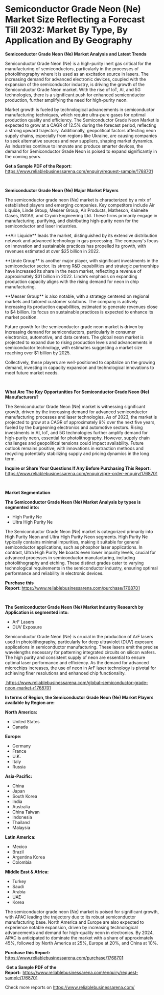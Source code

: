 <p><h1>Semiconductor Grade Neon (Ne) Market Size Reflecting a Forecast Till 2032: Market By Type, By Application and By Geography</h1></p><p><strong>Semiconductor Grade Neon (Ne) Market Analysis and Latest Trends</strong></p>
<p><p>Semiconductor Grade Neon (Ne) is a high-purity inert gas critical for the manufacturing of semiconductors, particularly in the processes of photolithography where it is used as an excitation source in lasers. The increasing demand for advanced electronic devices, coupled with the expansion of the semiconductor industry, is driving the growth of the Semiconductor Grade Neon market. With the rise of IoT, AI, and 5G technologies, there is a significant push for enhanced semiconductor production, further amplifying the need for high-purity neon.</p><p>Market growth is fueled by technological advancements in semiconductor manufacturing techniques, which require ultra-pure gases for optimal production quality and efficiency. The Semiconductor Grade Neon Market is expected to grow at a CAGR of 12.5% during the forecast period, reflecting a strong upward trajectory. Additionally, geopolitical factors affecting neon supply chains, especially from regions like Ukraine, are causing companies to seek alternative sources and new suppliers, shaping market dynamics. As industries continue to innovate and produce smarter devices, the demand for Semiconductor Grade Neon is poised to expand significantly in the coming years.</p></p>
<p><strong>Get a Sample PDF of the Report:&nbsp;</strong> <a href="https://www.reliablebusinessarena.com/enquiry/request-sample/1768701?utm_campaign=2189&utm_medium=2&utm_source=Github&utm_content=ia&utm_term=03042025&utm_id=semiconductor-grade-neon-ne">https://www.reliablebusinessarena.com/enquiry/request-sample/1768701</a></p>
<p>&nbsp;</p>
<p><strong>Semiconductor Grade Neon (Ne) Major Market Players</strong></p>
<p><p>The semiconductor grade neon (Ne) market is characterized by a mix of established players and emerging companies. Key competitors include Air Liquide, Linde Group, Messer Group, Air Products, Matheson, Kaimeite Gases, INGAS, and Cryoin Engineering Ltd. These firms primarily engage in manufacturing, purifying, and distributing high-purity neon for the semiconductor and laser industries.</p><p>**Air Liquide** leads the market, distinguished by its extensive distribution network and advanced technology in gas processing. The company's focus on innovation and sustainable practices has propelled its growth, with revenues estimated at over $25 billion in 2022.</p><p>**Linde Group** is another major player, with significant investments in the semiconductor sector. Its strong R&D capabilities and strategic partnerships have increased its share in the neon market, reflecting a revenue of approximately $31 billion in 2022. Linde’s emphasis on expanding production capacity aligns with the rising demand for neon in chip manufacturing.</p><p>**Messer Group** is also notable, with a strategy centered on regional markets and tailored customer solutions. The company is actively increasing its production capabilities, estimated to generate revenues close to $4 billion. Its focus on sustainable practices is expected to enhance its market position.</p><p>Future growth for the semiconductor grade neon market is driven by increasing demand for semiconductors, particularly in consumer electronics, automotive, and data centers. The global neon market is projected to expand due to rising production levels and advancements in semiconductor technology, with estimates suggesting a market size reaching over $1 billion by 2025.</p><p>Collectively, these players are well-positioned to capitalize on the growing demand, investing in capacity expansion and technological innovations to meet future market needs.</p></p>
<p>&nbsp;</p>
<p><strong>What Are The Key Opportunities For Semiconductor Grade Neon (Ne) Manufacturers?</strong></p>
<p><p>The Semiconductor Grade Neon (Ne) market is witnessing significant growth, driven by the increasing demand for advanced semiconductor manufacturing processes and laser technologies. As of 2023, the market is projected to grow at a CAGR of approximately 9% over the next five years, fueled by the burgeoning electronics and automotive sectors. Rising investments in AI, IoT, and 5G technologies further amplify demand for high-purity neon, essential for photolithography. However, supply chain challenges and geopolitical tensions could impact availability. Future outlook remains positive, with innovations in extraction methods and recycling potentially stabilizing supply and pricing dynamics in the long term.</p></p>
<p><strong>Inquire or Share Your Questions If Any Before Purchasing This Report:</strong> <a href="https://www.reliablebusinessarena.com/enquiry/pre-order-enquiry/1768701?utm_campaign=2189&utm_medium=2&utm_source=Github&utm_content=ia&utm_term=03042025&utm_id=semiconductor-grade-neon-ne">https://www.reliablebusinessarena.com/enquiry/pre-order-enquiry/1768701</a></p>
<p>&nbsp;</p>
<p><strong>Market Segmentation</strong></p>
<p><strong>The Semiconductor Grade Neon (Ne) Market Analysis by types is segmented into:</strong></p>
<p><ul><li>High Purity Ne</li><li>Ultra High Purity Ne</li></ul></p>
<p><p>The Semiconductor Grade Neon (Ne) market is categorized primarily into High Purity Neon and Ultra High Purity Neon segments. High Purity Ne typically contains minimal impurities, making it suitable for general semiconductor applications, such as phosphor laser applications. In contrast, Ultra High Purity Ne boasts even lower impurity levels, crucial for advanced processes in semiconductor manufacturing, including photolithography and etching. These distinct grades cater to varying technological requirements in the semiconductor industry, ensuring optimal performance and reliability in electronic devices.</p></p>
<p><strong>Purchase this Report:&nbsp;</strong><a href="https://www.reliablebusinessarena.com/purchase/1768701?utm_campaign=2189&utm_medium=2&utm_source=Github&utm_content=ia&utm_term=03042025&utm_id=semiconductor-grade-neon-ne">https://www.reliablebusinessarena.com/purchase/1768701</a></p>
<p>&nbsp;</p>
<p><strong>The Semiconductor Grade Neon (Ne) Market Industry Research by Application is segmented into:</strong></p>
<p><ul><li>ArF Lasers</li><li>DUV Exposure</li></ul></p>
<p><p>Semiconductor Grade Neon (Ne) is crucial in the production of ArF lasers used in photolithography, particularly for deep ultraviolet (DUV) exposure applications in semiconductor manufacturing. These lasers emit the precise wavelengths necessary for patterning integrated circuits on silicon wafers. The high purity and consistent supply of neon are essential to ensure optimal laser performance and efficiency. As the demand for advanced microchips increases, the use of neon in ArF laser technology is pivotal for achieving finer resolutions and enhanced chip functionality.</p></p>
<p><a href="https://www.reliablebusinessarena.com/global-semiconductor-grade-neon-market-r1768701?utm_campaign=2189&utm_medium=2&utm_source=Github&utm_content=ia&utm_term=03042025&utm_id=semiconductor-grade-neon-ne">&nbsp;https://www.reliablebusinessarena.com/global-semiconductor-grade-neon-market-r1768701</a></p>
<p><strong>In terms of Region, the Semiconductor Grade Neon (Ne) Market Players available by Region are:</strong></p>
<p>
    <p> <strong> North America: </strong>
        <ul>
            <li>United States</li>
            <li>Canada</li>
        </ul>
        </p> 
    <p> <strong> Europe: </strong>
        <ul>
            <li>Germany</li>
            <li>France</li>
            <li>U.K.</li>
            <li>Italy</li>
            <li>Russia</li>
        </ul>
        </p> 
    <p> <strong> Asia-Pacific: </strong>
        <ul>
            <li>China</li>
            <li>Japan</li>
            <li>South Korea</li>
            <li>India</li>
            <li>Australia</li>
            <li>China Taiwan</li>
            <li>Indonesia</li>
            <li>Thailand</li>
            <li>Malaysia</li>
        </ul>
        </p> 
    <p> <strong> Latin America: </strong>
        <ul>
            <li>Mexico</li>
            <li>Brazil</li>
            <li>Argentina Korea</li>
            <li>Colombia</li>
        </ul>
        </p> 
    <p> <strong> Middle East & Africa: </strong>
        <ul>
            <li>Turkey</li>
            <li>Saudi</li>
            <li>Arabia</li>
            <li>UAE</li>
            <li>Korea</li>
        </ul>
    </p>
    </p>
<p><p>The semiconductor grade neon (Ne) market is poised for significant growth, with APAC leading the trajectory due to its robust semiconductor manufacturing base. North America and Europe are also expected to experience notable expansion, driven by increasing technological advancements and demand for high-quality neon in electronics. By 2024, APAC is anticipated to dominate the market with a share of approximately 45%, followed by North America at 25%, Europe at 20%, and China at 10%.</p></p>
<p><strong>Purchase this Report: </strong><a href="https://www.reliablebusinessarena.com/purchase/1768701?utm_campaign=2189&utm_medium=2&utm_source=Github&utm_content=ia&utm_term=03042025&utm_id=semiconductor-grade-neon-ne">https://www.reliablebusinessarena.com/purchase/1768701</a></p>
<p>&nbsp;<strong>Get a Sample PDF of the Report:&nbsp;&nbsp;</strong><a href="https://www.reliablebusinessarena.com/enquiry/request-sample/1768701?utm_campaign=2189&utm_medium=2&utm_source=Github&utm_content=ia&utm_term=03042025&utm_id=semiconductor-grade-neon-ne">https://www.reliablebusinessarena.com/enquiry/request-sample/1768701</a></p>
<p><strong></strong></p>
<p>Check more reports on <a href="https://www.reliablebusinessarena.com/?utm_campaign=2189&utm_medium=2&utm_source=Github&utm_content=ia&utm_term=03042025&utm_id=semiconductor-grade-neon-ne">https://www.reliablebusinessarena.com/</a></p>